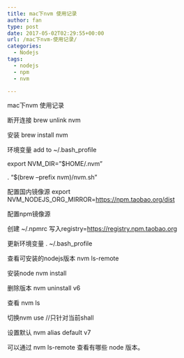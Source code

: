 ```yaml
---
title: mac下nvm 使用记录
author: fan
type: post
date: 2017-05-02T02:29:55+00:00
url: /mac下nvm-使用记录/
categories:
  - Nodejs
tags:
  - nodejs
  - npm
  - nvm

---
```

mac下nvm 使用记录
  
断开连接 brew unlink nvm
  
安装 brew install nvm
  
环境变量 add to ~/.bash_profile
  
export NVM_DIR=&#8221;$HOME/.nvm&#8221;
  
. &#8220;$(brew &#8211;prefix nvm)/nvm.sh&#8221;
  
配置国内镜像源 export NVM\_NODEJS\_ORG_MIRROR=https://npm.taobao.org/dist
  
配置npm镜像源
  
创建 ~/.npmrc 写入registry=https://registry.npm.taobao.org
  
更新环境变量 . ~/.bash_profile
  
查看可安装的nodejs版本 nvm ls-remote
  
安装node nvm install
  
删除版本 nvm uninstall v6
  
查看 nvm ls
  
切换nvm use //只针对当前shall
  
设置默认 nvm alias default v7
  
可以通过 nvm ls-remote 查看有哪些 node 版本。